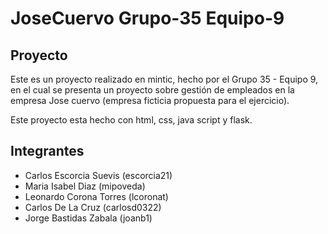 # JoseCuervo Grupo-35 Equipo-9

## Proyecto
Este es un proyecto realizado en mintic, hecho por el Grupo 35 - Equipo 9, en el cual se presenta un proyecto sobre gestión de empleados en la empresa Jose cuervo (empresa ficticia propuesta para el ejercicio).

Este proyecto esta hecho con html, css, java script y flask.

## Integrantes
- Carlos Escorcia Suevis (escorcia21)
- Maria Isabel Diaz (mipoveda)
- Leonardo Corona Torres (lcoronat)
- Carlos De La Cruz (carlosd0322)
- Jorge Bastidas Zabala (joanb1)
